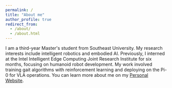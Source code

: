 ```yaml
---
permalink: /
title: "About me"
author_profile: true
redirect_from: 
  - /about/
  - /about.html
---
```


I am a third-year Master's student from Southeast University. My research interests include intelligent robotics and embodied AI. 
Previously, I interned at the Intel Intelligent Edge Computing Joint Research Institute for six months, focusing on humanoid robot development. My work involved training gait algorithms with reinforcement learning and deploying on the Pi-0 for VLA operations.
You can learn more about me on my [Personal Website](https://zhang-bo7.github.io/).
